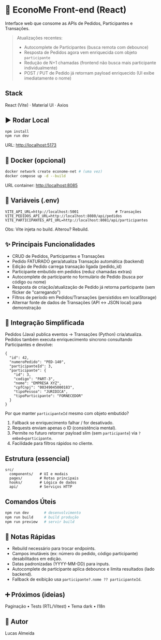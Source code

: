 # 💼 EconoMe Front-end (React)

Interface web que consome as APIs de Pedidos, Participantes e Transações.

> Atualizações recentes:
> - Autocomplete de Participantes (busca remota com debounce)
> - Resposta de Pedidos agora vem enriquecida com objeto `participante`
> - Redução de N+1 chamadas (frontend não busca mais participante individualmente)
> - POST / PUT de Pedido já retornam payload enriquecido (UI exibe imediatamente o nome)

## Stack

React (Vite) · Material UI · Axios

## ▶️ Rodar Local

```bash
npm install
npm run dev
```

URL: <http://localhost:5173>

## 🐳 Docker (opcional)

```bash
docker network create econome-net # (uma vez)
docker compose up -d --build
```

URL container: <http://localhost:8085>

## 🔌 Variáveis (.env)

```env
VITE_API_URL=http://localhost:5001                 # Transações
VITE_PEDIDOS_API_URL=http://localhost:8080/api/pedidos
VITE_PARTICIPANTES_API_URL=http://localhost:8081/api/participantes
```

Obs: Vite injeta no build. Alterou? Rebuild.

## ✨ Principais Funcionalidades

- CRUD de Pedidos, Participantes e Transações
- Pedido FATURADO gera/atualiza Transação automática (backend)
- Edição de Pedido carrega transação ligada (pedido_id)
- Participante embutido em pedidos (reduz chamadas extras)
- Autocomplete de participante no formulário de Pedido (busca por código ou nome)
- Resposta de criação/atualização de Pedido já retorna participante (sem flicker de "carregando")
- Filtros de período em Pedidos/Transações (persistidos em localStorage)
- Alternar fonte de dados de Transações (API ↔ JSON local) para demonstração

## 🔗 Integração Simplificada

Pedidos (Java) publica eventos → Transações (Python) cria/atualiza.
Pedidos também executa enriquecimento síncrono consultando Participantes e devolve:

```jsonc
{
  "id": 42,
  "numeroPedido": "PED-140",
  "participanteId": 3,
  "participante": {
    "id": 3,
    "codigo": "PART-3",
    "nome": "EMPRESA XYZ",
    "cpfCnpj": "00349045000183",
    "tipoPessoa": "JURIDICA",
    "tipoParticipante": "FORNECEDOR"
  }
}
```

Por que manter `participanteId` mesmo com objeto embutido?

1. Fallback se enriquecimento falhar / for desativado.
2. Requests enviam apenas o ID (consistência mental).
3. Permite no futuro retornar payload slim (sem `participante`) via `?embed=participante`.
4. Facilidade para filtros rápidos no cliente.

## Estrutura (essencial)

```text
src/
  components/   # UI e modais
  pages/        # Rotas principais
  hooks/        # Lógica de dados
  api/          # Serviços HTTP
```

## Comandos Úteis

```bash
npm run dev       # desenvolvimento
npm run build     # build produção
npm run preview   # servir build
```

## 🐞 Notas Rápidas

- Rebuild necessário para trocar endpoints.
- Campos imutáveis (ex: número do pedido, código participante) desabilitados em edição.
- Datas padronizadas (YYYY-MM-DD) para inputs.
- Autocomplete de participante aplica debounce e limita resultados (lado backend).
- Fallback de exibição usa `participante?.nome ?? participanteId`.

## ➕ Próximos (ideias)

Paginação • Tests (RTL/Vitest) • Tema dark • I18n

## 👤 Autor

Lucas Almeida
